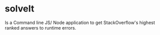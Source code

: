 # solveIt
Is a Command line JS/ Node application to get StackOverflow's highest ranked answers to runtime errors. 

